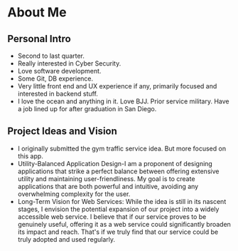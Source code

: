 # About Me

## Personal Intro

- Second to last quarter.
- Really interested in Cyber Security.
- Love software development.
- Some Git, DB experience.
- Very little front end and UX experience if any, primarily focused and interested in backend stuff.
- I love the ocean and anything in it. Love BJJ. Prior service military. Have a job lined up for after graduation in San Diego.

## Project Ideas and Vision

- I originally submitted the gym traffic service idea.
But more focused on this app.
- Utility-Balanced Application Design-I am a proponent of designing applications that strike a perfect balance between offering extensive utility and maintaining user-friendliness. My goal is to create applications that are both powerful and intuitive, avoiding any overwhelming complexity for the user.
- Long-Term Vision for Web Services: While the idea is still in its nascent stages, I envision the potential expansion of our project into a widely accessible web service. I believe that if our service proves to be genuinely useful, offering it as a web service could significantly broaden its impact and reach. That's if we truly find that our service could be truly adopted and used regularly.
